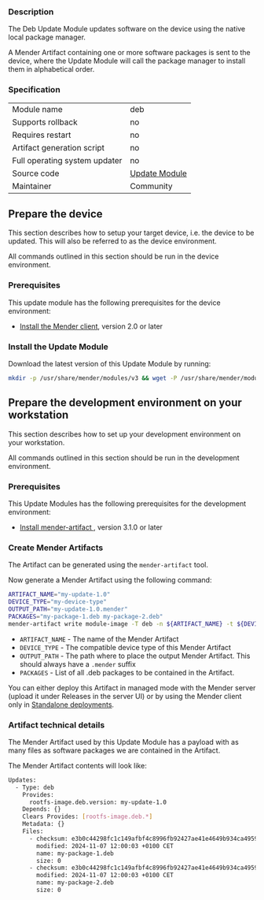 ### Description

The Deb Update Module updates software on the device using the native local package manager.

A Mender Artifact containing one or more software packages is sent to the device, where the Update Module will call the package manager to install them in alphabetical order.

### Specification

|||
| --- | --- |
|Module name|deb|
|Supports rollback|no|
|Requires restart|no|
|Artifact generation script|no|
|Full operating system updater|no|
|Source code|[Update Module](https://github.com/mendersoftware/mender-update-modules/tree/master/deb/module/deb)|
|Maintainer|Community|

## Prepare the device

This section describes how to setup your target device, i.e. the device to be updated. This will also be referred to as the device environment.

All commands outlined in this section should be run in the device environment.

### Prerequisites

This update module has the following prerequisites for the device environment:
* [Install the Mender client](https://docs.mender.io/client-installation/install-with-debian-package), version 2.0 or later

### Install the Update Module

Download the latest version of this Update Module by running:

```bash
mkdir -p /usr/share/mender/modules/v3 && wget -P /usr/share/mender/modules/v3 https://raw.githubusercontent.com/mendersoftware/mender-update-modules/master/deb/module/deb
```

## Prepare the development environment on your workstation

This section describes how to set up your development environment on your workstation.

All commands outlined in this section should be run in the development environment.

### Prerequisites

This Update Modules has the following prerequisites for the development environment:
* [Install mender-artifact ](https://docs.mender.io/downloads), version 3.1.0 or later

### Create Mender Artifacts

The Artifact can be generated using the `mender-artifact` tool.

Now generate a Mender Artifact using the following command:

```bash
ARTIFACT_NAME="my-update-1.0"
DEVICE_TYPE="my-device-type"
OUTPUT_PATH="my-update-1.0.mender"
PACKAGES="my-package-1.deb my-package-2.deb"
mender-artifact write module-image -T deb -n ${ARTIFACT_NAME} -t ${DEVICE_TYPE} -o ${OUTPUT_PATH} -f $(echo "$PACKAGES" | sed -e 's/ / -f /g')
```

* `ARTIFACT_NAME`  - The name of the Mender Artifact
* `DEVICE_TYPE`  - The compatible device type of this Mender Artifact
* `OUTPUT_PATH`  - The path where to place the output Mender Artifact. This should always have a  `.mender`  suffix
* `PACKAGES` - List of all .deb packages to be contained in the Artifact.

You can either deploy this Artifact in managed mode with the Mender server (upload it under Releases in the server UI) or by using the Mender client only in [Standalone deployments](https://docs.mender.io/artifact-creation/standalone-deployment).


### Artifact technical details

The Mender Artifact used by this Update Module has a payload with as many files as software packages we are contained in the Artifact.

The Mender Artifact contents will look like:

```bash
Updates:
  - Type: deb
    Provides:
      rootfs-image.deb.version: my-update-1.0
    Depends: {}
    Clears Provides: [rootfs-image.deb.*]
    Metadata: {}
    Files:
      - checksum: e3b0c44298fc1c149afbf4c8996fb92427ae41e4649b934ca495991b7852b855
        modified: 2024-11-07 12:00:03 +0100 CET
        name: my-package-1.deb
        size: 0
      - checksum: e3b0c44298fc1c149afbf4c8996fb92427ae41e4649b934ca495991b7852b855
        modified: 2024-11-07 12:00:03 +0100 CET
        name: my-package-2.deb
        size: 0
```
